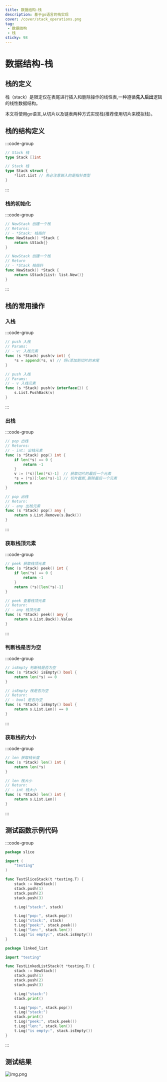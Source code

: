 ```yaml
---
title: 数据结构-栈
description: 基于go语言的栈实现
cover: /cover/stack_operations.png
tag:
 - 数据结构
 - 栈
sticky: 98
---
```


# 数据结构-栈

## 栈的定义

栈（stack）是限定仅在表尾进行插入和删除操作的线性表,一种遵循**先入后出**逻辑的线性数据结构。

本文将使用go语言,从切片以及链表两种方式实现栈(推荐使用切片来模拟栈)。

## 栈的结构定义

:::code-group
```go [slice]
// Stack 栈
type Stack []int
```

```go [linked list]
// Stack 栈
type Stack struct {
	*list.List // 务必注意嵌入的是指针类型
}
```
:::

### 栈的初始化

:::code-group
```go [slice]
// NewStack 创建一个栈
// Returns:
// - *Stack: 栈指针
func NewStack() *Stack {
	return &Stack{}
}
```

```go [linked list]
// NewStack 创建一个栈
// Return
// - *Stack 栈指针
func NewStack() *Stack {
	return &Stack{List: list.New()}
}
```
:::

## 栈的常用操作

### 入栈

:::code-group
```go [slice]
// push 入栈
// Params:
// - v: 入栈元素
func (s *Stack) push(v int) {
	*s = append(*s, v) // 将v添加到切片的末尾
}
```

```go [linked list]
// push 入栈
// Params:
// - v 入栈元素
func (s *Stack) push(v interface{}) {
	s.List.PushBack(v)
}
```

:::

### 出栈

:::code-group
```go [slice]
// pop 出栈
// Returns:
// - int: 出栈元素
func (s *Stack) pop() int {
	if len(*s) == 0 {
		return -1
	}
	v := (*s)[len(*s)-1]  // 获取切片的最后一个元素
	*s = (*s)[:len(*s)-1] // 切片截断,删除最后一个元素
	return v
}
```


```go [linked list]
// pop 出栈
// Return:
// - any 出栈元素
func (s *Stack) pop() any {
	return s.List.Remove(s.Back())
}
```

:::

### 获取栈顶元素

:::code-group
```go [slice]
// peek 获取栈顶元素
func (s *Stack) peek() int {
	if len(*s) == 0 {
		return -1
	}
	return (*s)[len(*s)-1]
}
```

```go [linked list]
// peek 查看栈顶元素
// Return:
// - any 栈顶元素
func (s *Stack) peek() any {
	return s.List.Back().Value
}
```

:::

### 判断栈是否为空

:::code-group
```go [slice]
// isEmpty 判断栈是否为空
func (s *Stack) isEmpty() bool {
	return len(*s) == 0
}
```

```go [linked list]
// isEmpty 栈是否为空
// Return:
// - bool 是否为空
func (s *Stack) isEmpty() bool {
	return s.List.Len() == 0
}
```
:::

### 获取栈的大小

:::code-group
```go [slice]
// len 获取栈长度
func (s *Stack) len() int {
	return len(*s)
}
```

```go [linked list]
// len 栈大小
// Return:
// - int 栈大小
func (s *Stack) len() int {
	return s.List.Len()
}
```
:::

## 测试函数示例代码

:::code-group
```go [slice]
package slice

import (
	"testing"
)

func TestSliceStack(t *testing.T) {
	stack := NewStack()
	stack.push(1)
	stack.push(2)
	stack.push(3)

	t.Log("stack:", stack)

	t.Log("pop:", stack.pop())
	t.Log("stack:", stack)
	t.Log("peek:", stack.peek())
	t.Log("len:", stack.len())
	t.Log("is empty:", stack.isEmpty())
}
```

```go [linked list]
package linked_list

import "testing"

func TestLinkedListStack(t *testing.T) {
	stack := NewStack()
	stack.push(1)
	stack.push(2)
	stack.push(3)

	t.Log("stack:")
	stack.print()

	t.Log("pop:", stack.pop())
	t.Log("stack:")
	stack.print()
	t.Log("peek:", stack.peek())
	t.Log("len:", stack.len())
	t.Log("is empty:", stack.isEmpty())
}
```
:::

## 测试结果
![img.png](image-lkij.png)
